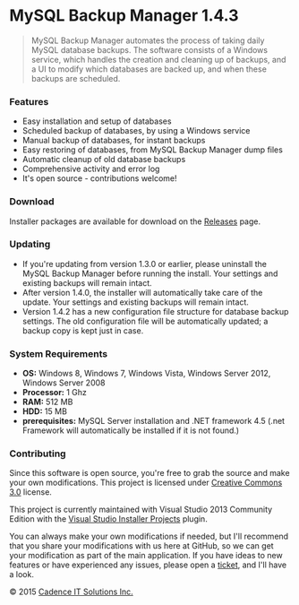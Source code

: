 # MySQL Backup Manager 1.4.3 #

> MySQL Backup Manager automates the process of taking daily MySQL database backups. The software consists of a Windows service, which handles the creation and cleaning up of backups, and a UI to modify which databases are backed up, and when these backups are scheduled.


### Features ###

- Easy installation and setup of databases
- Scheduled backup of databases, by using a Windows service
- Manual backup of databases, for instant backups
- Easy restoring of databases, from MySQL Backup Manager dump files
- Automatic cleanup of old database backups
- Comprehensive activity and error log
- It's open source - contributions welcome!

### Download ###

Installer packages are available for download on the [Releases](https://github.com/cbaerike/MySQL-Backup-Manager/releases) page.

### Updating ###

- If you're updating from version 1.3.0 or earlier, please uninstall the MySQL Backup Manager before running the install. Your settings and existing backups will remain intact.
- After version 1.4.0, the installer will automatically take care of the update. Your settings and existing backups will remain intact. 
- Version 1.4.2 has a new configuration file structure for database backup settings. The old configuration file will be automatically updated; a backup copy is kept just in case.

### System Requirements ###

* **OS:** Windows 8, Windows 7, Windows Vista, Windows Server 2012, Windows Server 2008
* **Processor:** 1 Ghz
* **RAM:** 512 MB
* **HDD:** 15 MB
* **prerequisites:** MySQL Server installation and .NET framework 4.5 (.net Framework will automatically be installed if it is not found.)

### Contributing ###

Since this software is open source, you're free to grab the source and make your own modifications. This project is licensed under [Creative Commons 3.0](http://creativecommons.org/licenses/by-nc-sa/3.0/) license.

This project is currently maintained with Visual Studio 2013 Community Edition with the [Visual Studio Installer Projects](https://visualstudiogallery.msdn.microsoft.com/9abe329c-9bba-44a1-be59-0fbf6151054d) plugin. 

You can always make your own modifications if needed, but I'll recommend that you share your modifications with us here at GitHub, so we can get your modification as part of the main application. If you have ideas to new features or have experienced any issues, please open a [ticket](https://github.com/cbaerike/MySQL-Backup-Manager/issues), and I'll have a look.

&copy; 2015 [Cadence IT Solutions Inc.](http://www.cadenceitsolutions.ca)